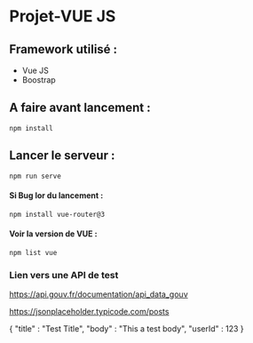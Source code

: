 # Projet-VUE JS

## Framework utilisé : 
- Vue JS
- Boostrap

## A faire avant lancement : 
```
npm install
```

## Lancer le serveur : 
```
npm run serve
```
#### Si Bug lor du lancement : 
```
npm install vue-router@3
```

#### Voir la version de VUE :
```
npm list vue
```

### Lien vers une API de test
https://api.gouv.fr/documentation/api_data_gouv



https://jsonplaceholder.typicode.com/posts

{
    "title" : "Test Title",
    "body" : "This a test body",
    "userId" : 123
}
